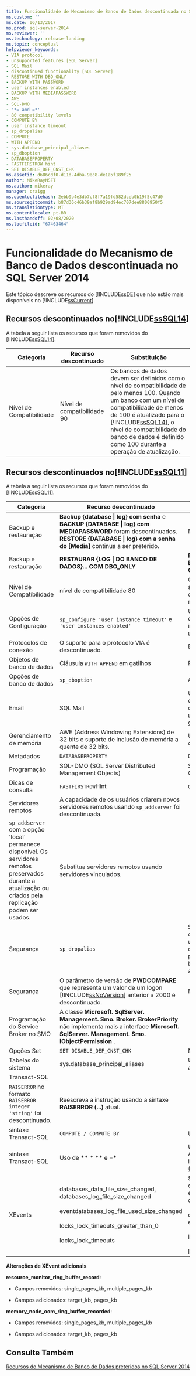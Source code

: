 ```yaml
---
title: Funcionalidade de Mecanismo de Banco de Dados descontinuada no SQL Server 2014 | Microsoft Docs
ms.custom: ''
ms.date: 06/13/2017
ms.prod: sql-server-2014
ms.reviewer: ''
ms.technology: release-landing
ms.topic: conceptual
helpviewer_keywords:
- VIA protocol
- unsupported features [SQL Server]
- SQL Mail
- discontinued functionality [SQL Server]
- RESTORE WITH DBO_ONLY
- BACKUP WITH PASSWORD
- user instances enabled
- BACKUP WITH MEDIAPASSWORD
- AWE
- SQL-DMO
- '*= and =*'
- 80 compatibility levels
- COMPUTE BY
- user instance timeout
- sp_dropalias
- COMPUTE
- WITH APPEND
- sys.database_principal_aliases
- sp_dboption
- DATABASEPROPERTY
- FASTFIRSTROW hint
- SET DISABLE_DEF_CNST_CHK
ms.assetid: d686cdf0-d11d-4dba-9ec8-de1a5f189f25
author: MikeRayMSFT
ms.author: mikeray
manager: craigg
ms.openlocfilehash: 2ebb9b4e3db7cf8f7a19fd582dceb0b19f5c47d0
ms.sourcegitcommit: b87d36c46b39af8b929ad94ec707dee8800950f5
ms.translationtype: MT
ms.contentlocale: pt-BR
ms.lasthandoff: 02/08/2020
ms.locfileid: "67463464"
---
```

# <a name="discontinued-database-engine-functionality-in-sql-server-2014"></a>Funcionalidade do Mecanismo de Banco de Dados descontinuada no SQL Server 2014
  Este tópico descreve os recursos do [!INCLUDE[ssDE](../includes/ssde-md.md)] que não estão mais disponíveis no [!INCLUDE[ssCurrent](../includes/sscurrent-md.md)].  
  
## <a name="SQL14"></a>Recursos descontinuados no[!INCLUDE[ssSQL14](../includes/sssql14-md.md)]  
 A tabela a seguir lista os recursos que foram removidos do [!INCLUDE[ssSQL14](../includes/sssql14-md.md)].  
  
|Categoria|Recurso descontinuado|Substituição|  
|--------------|--------------------------|-----------------|  
|Nível de Compatibilidade|Nível de compatibilidade 90|Os bancos de dados devem ser definidos com o nível de compatibilidade de pelo menos 100. Quando um banco com um nível de compatibilidade de menos de 100 é atualizado para o [!INCLUDE[ssSQL14](../includes/sssql14-md.md)], o nível de compatibilidade do banco de dados é definido como 100 durante a operação de atualização.|  
  
## <a name="Denali"></a>Recursos descontinuados no[!INCLUDE[ssSQL11](../includes/sssql11-md.md)]  
 A tabela a seguir lista os recursos que foram removidos do [!INCLUDE[ssSQL11](../includes/sssql11-md.md)].  
  
|Categoria|Recurso descontinuado|Substituição|  
|--------------|--------------------------|-----------------|  
|Backup e restauração|**Backup {database &#124; log} com senha** e **BACKUP {DATABASE &#124; log} com MEDIAPASSWORD** foram descontinuados. **RESTORE {DATABASE &#124; log} com a senha do [Media]** continua a ser preterido.|Nenhum|  
|Backup e restauração|**RESTAURAR {LOG &#124; DO BANCO DE DADOS}... COM DBO_ONLY**|**RESTAURAR {LOG &#124; DO BANCO DE DADOS}...... COM RESTRICTED_USER**|  
|Nível de Compatibilidade|nível de compatibilidade 80|Os bancos de dados devem ser definidos com o nível de compatibilidade de pelo menos 90.|  
|Opções de Configuração|`sp_configure 'user instance timeout'` e `'user instances enabled'`|Use o recurso de banco de dados local. Para obter mais informações, consulte [utilitário SqlLocalDB](../tools/sqllocaldb-utility.md)|  
|Protocolos de conexão|O suporte para o protocolo VIA é descontinuado.|Em vez disso, use TCP.|  
|Objetos de banco de dados|Cláusula `WITH APPEND` em gatilhos|Recrie o gatilho inteiro.|  
|Opções de banco de dados|`sp_dboption`|`ALTER DATABASE`|  
|Email|SQL Mail|Use o Database Mail. Para obter mais informações, consulte [Database Mail](../relational-databases/database-mail/database-mail.md) e [usar Database Mail em vez do SQL Mail](../relational-databases/policy-based-management/use-database-mail-instead-of-sql-mail.md).|  
|Gerenciamento de memória|AWE (Address Windowing Extensions) de 32 bits e suporte de inclusão de memória a quente de 32 bits.|Use um sistema operacional de 64 bits.|  
|Metadados|`DATABASEPROPERTY`|`DATABASEPROPERTYEX`|  
|Programação|SQL-DMO (SQL Server Distributed Management Objects)|SQL Server Management Objects (SMO)|  
|Dicas de consulta|`FASTFIRSTROW`Hint|`OPTION (FAST`*n* `)`.|  
|Servidores remotos|A capacidade de os usuários criarem novos servidores remotos usando `sp_addserver` foi descontinuada. 
  `sp_addserver` com a opção 'local' permanece disponível. Os servidores remotos preservados durante a atualização ou criados pela replicação podem ser usados.|Substitua servidores remotos usando servidores vinculados.|  
|Segurança|`sp_dropalias`|Substitua aliases por uma combinação de contas de usuário e funções de banco de dados. Use `sp_dropalias` para remover aliases em bancos de dados atualizados.|  
|Segurança|O parâmetro de versão de **PWDCOMPARE** que representa um valor de um logon [!INCLUDE[ssNoVersion](../includes/ssnoversion-md.md)] anterior a 2000 é descontinuado.|Nenhum|  
|Programação do Service Broker no SMO|A classe **Microsoft. SqlServer. Management. Smo. Broker. BrokerPriority** não implementa mais a interface **Microsoft. SqlServer. Management. Smo. IObjectPermission** .||  
|Opções Set|`SET DISABLE_DEF_CNST_CHK`|Nenhum.|  
|Tabelas do sistema|sys.database_principal_aliases|Use funções em vez de aliases.|  
|Transact-SQL|
  `RAISERROR` no formato `RAISERROR integer 'string'` foi descontinuado.|Reescreva a instrução usando a sintaxe **RAISERROR (...)** atual.|  
|sintaxe Transact-SQL|`COMPUTE / COMPUTE BY`|Use `ROLLUP`.|  
|sintaxe Transact-SQL|Uso de ** \* ** e **=&#42;**|Use a sintaxe de junção ANSI. Para obter mais informações, consulte [from (Transact-SQL).](https://msdn.microsoft.com/library/ms177634\(SQL.105\).aspx)|  
|XEvents|databases_data_file_size_changed, databases_log_file_size_changed<br /><br /> eventdatabases_log_file_used_size_changed<br /><br /> locks_lock_timeouts_greater_than_0<br /><br /> locks_lock_timeouts|Substituído por database_file_size_change event, database_file_size_change<br /><br /> database_file_size_change event<br /><br /> lock_timeout_greater_than_0<br /><br /> lock_timeout|  
  
 **Alterações de XEvent adicionais**  
  
 **resource_monitor_ring_buffer_record**:  
  
-   Campos removidos: single_pages_kb, multiple_pages_kb  
  
-   Campos adicionados: target_kb, pages_kb  
  
 **memory_node_oom_ring_buffer_recorded**:  
  
-   Campos removidos: single_pages_kb, multiple_pages_kb  
  
-   Campos adicionados: target_kb, pages_kb  
  
## <a name="see-also"></a>Consulte Também  
 [Recursos do Mecanismo de Banco de Dados preteridos no SQL Server 2014](deprecated-database-engine-features-in-sql-server-2016.md?view=sql-server-2014)  
  
  
